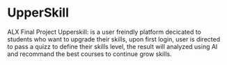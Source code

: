 # UpperSkill
ALX Final Project Upperskill: is a user freindly platform decicated to students who want to upgrade their skills, upon first login, user is directed to pass a quizz to define their skills level, the result will analyzed using AI and recommand the best courses to continue grow skills.
